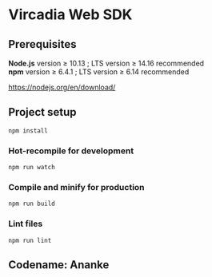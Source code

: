 # Vircadia Web SDK

## Prerequisites

**Node.js** version &ge; 10.13 ; LTS version &ge; 14.16 recommended  
**npm** version &ge; 6.4.1 ; LTS version &ge; 6.14 recommended 

https://nodejs.org/en/download/


## Project setup
```
npm install
```

### Hot-recompile for development
```
npm run watch
```

### Compile and minify for production
```
npm run build
```

### Lint files
```
npm run lint
```

## Codename: Ananke
